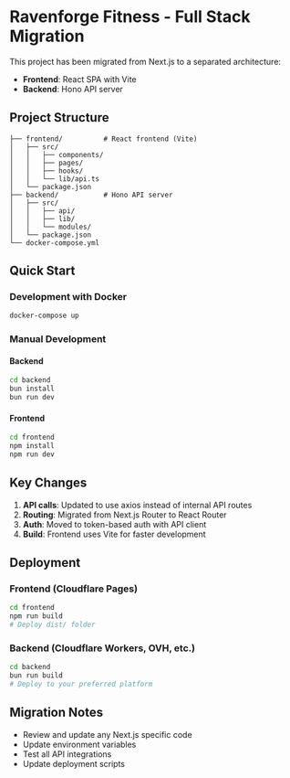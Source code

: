 # Ravenforge Fitness - Full Stack Migration

This project has been migrated from Next.js to a separated architecture:
- **Frontend**: React SPA with Vite
- **Backend**: Hono API server

## Project Structure

```
├── frontend/          # React frontend (Vite)
│   ├── src/
│   │   ├── components/
│   │   ├── pages/
│   │   ├── hooks/
│   │   └── lib/api.ts
│   └── package.json
├── backend/           # Hono API server
│   ├── src/
│   │   ├── api/
│   │   ├── lib/
│   │   └── modules/
│   └── package.json
└── docker-compose.yml
```

## Quick Start

### Development with Docker
```bash
docker-compose up
```

### Manual Development

#### Backend
```bash
cd backend
bun install
bun run dev
```

#### Frontend  
```bash
cd frontend
npm install
npm run dev
```

## Key Changes

1. **API calls**: Updated to use axios instead of internal API routes
2. **Routing**: Migrated from Next.js Router to React Router
3. **Auth**: Moved to token-based auth with API client
4. **Build**: Frontend uses Vite for faster development

## Deployment

### Frontend (Cloudflare Pages)
```bash
cd frontend
npm run build
# Deploy dist/ folder
```

### Backend (Cloudflare Workers, OVH, etc.)
```bash
cd backend
bun run build
# Deploy to your preferred platform
```

## Migration Notes

- Review and update any Next.js specific code
- Update environment variables
- Test all API integrations
- Update deployment scripts
